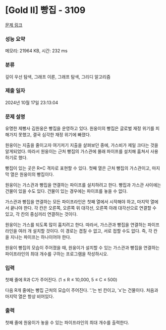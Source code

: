 # [Gold II] 빵집 - 3109 

[문제 링크](https://www.acmicpc.net/problem/3109) 

### 성능 요약

메모리: 21964 KB, 시간: 232 ms

### 분류

깊이 우선 탐색, 그래프 이론, 그래프 탐색, 그리디 알고리즘

### 제출 일자

2024년 10월 17일 23:13:04

### 문제 설명

<p>유명한 제빵사 김원웅은 빵집을 운영하고 있다. 원웅이의 빵집은 글로벌 재정 위기를 피해가지 못했고, 결국 심각한 재정 위기에 빠졌다.</p>

<p>원웅이는 지출을 줄이고자 여기저기 지출을 살펴보던 중에, 가스비가 제일 크다는 것을 알게되었다. 따라서 원웅이는 근처 빵집의 가스관에 몰래 파이프를 설치해 훔쳐서 사용하기로 했다.</p>

<p>빵집이 있는 곳은 R*C 격자로 표현할 수 있다. 첫째 열은 근처 빵집의 가스관이고, 마지막 열은 원웅이의 빵집이다.</p>

<p>원웅이는 가스관과 빵집을 연결하는 파이프를 설치하려고 한다. 빵집과 가스관 사이에는 건물이 있을 수도 있다. 건물이 있는 경우에는 파이프를 놓을 수 없다.</p>

<p>가스관과 빵집을 연결하는 모든 파이프라인은 첫째 열에서 시작해야 하고, 마지막 열에서 끝나야 한다. 각 칸은 오른쪽, 오른쪽 위 대각선, 오른쪽 아래 대각선으로 연결할 수 있고, 각 칸의 중심끼리 연결하는 것이다.</p>

<p>원웅이는 가스를 되도록 많이 훔치려고 한다. 따라서, 가스관과 빵집을 연결하는 파이프라인을 여러 개 설치할 것이다. 이 경로는 겹칠 수 없고, 서로 접할 수도 없다. 즉, 각 칸을 지나는 파이프는 하나이어야 한다.</p>

<p>원웅이 빵집의 모습이 주어졌을 때, 원웅이가 설치할 수 있는 가스관과 빵집을 연결하는 파이프라인의 최대 개수를 구하는 프로그램을 작성하시오.</p>

### 입력 

 <p>첫째 줄에 R과 C가 주어진다. (1 ≤ R ≤ 10,000, 5 ≤ C ≤ 500)</p>

<p>다음 R개 줄에는 빵집 근처의 모습이 주어진다. '.'는 빈 칸이고, 'x'는 건물이다. 처음과 마지막 열은 항상 비어있다.</p>

### 출력 

 <p>첫째 줄에 원웅이가 놓을 수 있는 파이프라인의 최대 개수를 출력한다.</p>

